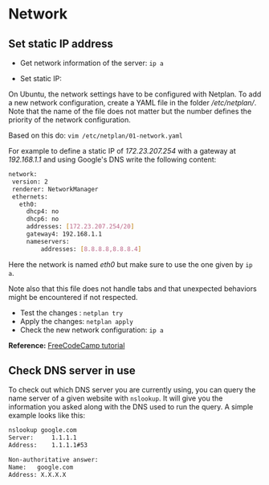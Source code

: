 # Network

## Set static IP address

- Get network information of the server: `ip a`

- Set static IP:

On Ubuntu, the network settings have to be configured with Netplan.
To add a new network configuration, create a YAML file in the folder */etc/netplan/*.
Note that the name of the file does not matter but the number defines the priority of the network configuration.

Based on this do: `vim /etc/netplan/01-network.yaml`

For example to define a static IP of *172.23.207.254* with a gateway at *192.168.1.1* and using Google's DNS write the following content:

```sh
network:
 version: 2
 renderer: NetworkManager
 ethernets:
   eth0:
     dhcp4: no
     dhcp6: no
     addresses: [172.23.207.254/20]
     gateway4: 192.168.1.1
     nameservers:
         addresses: [8.8.8.8,8.8.8.4]
```

Here the network is named *eth0* but make sure to use the one given by `ip a`.

Note also that this file does not handle tabs and that unexpected behaviors might be encountered if not respected.

- Test the changes : `netplan try`
- Apply the changes: `netplan apply`
- Check the new network configuration: `ip a`

**Reference:** [FreeCodeCamp tutorial](https://www.freecodecamp.org/news/setting-a-static-ip-in-ubuntu-linux-ip-address-tutorial/)

## Check DNS server in use

To check out which DNS server you are currently using, you can query the name server of a given website with `nslookup`.
It will give you the information you asked along with the DNS used to run the query.
A simple example looks like this:

```sh
nslookup google.com
Server:		1.1.1.1
Address:	1.1.1.1#53

Non-authoritative answer:
Name:	google.com
Address: X.X.X.X
```